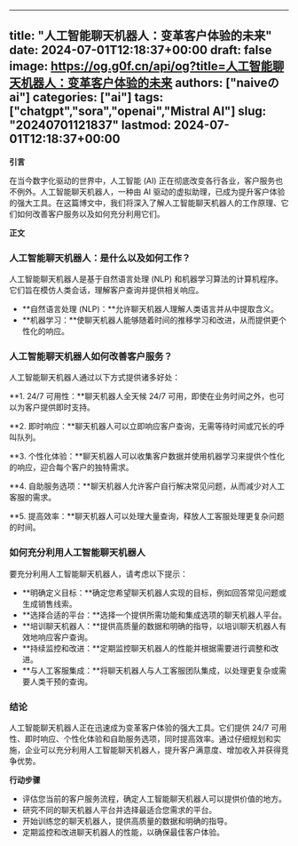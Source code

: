 
---
title: "人工智能聊天机器人：变革客户体验的未来"
date: 2024-07-01T12:18:37+00:00
draft: false
image: https://og.g0f.cn/api/og?title=人工智能聊天机器人：变革客户体验的未来
authors: ["naiveのai"]
categories: ["ai"]
tags: ["chatgpt","sora","openai","Mistral AI"]
slug: "20240701121837"
lastmod: 2024-07-01T12:18:37+00:00
---
**引言**

在当今数字化驱动的世界中，人工智能 (AI) 正在彻底改变各行各业，客户服务也不例外。人工智能聊天机器人，一种由 AI 驱动的虚拟助理，已成为提升客户体验的强大工具。在这篇博文中，我们将深入了解人工智能聊天机器人的工作原理、它们如何改善客户服务以及如何充分利用它们。

**正文**

### 人工智能聊天机器人：是什么以及如何工作？

人工智能聊天机器人是基于自然语言处理 (NLP) 和机器学习算法的计算机程序。它们旨在模仿人类会话，理解客户查询并提供相关响应。

* **自然语言处理 (NLP)：**允许聊天机器人理解人类语言并从中提取含义。
* **机器学习：**使聊天机器人能够随着时间的推移学习和改进，从而提供更个性化的响应。

### 人工智能聊天机器人如何改善客户服务？

人工智能聊天机器人通过以下方式提供诸多好处：

**1. 24/7 可用性：**聊天机器人全天候 24/7 可用，即使在业务时间之外，也可以为客户提供即时支持。

**2. 即时响应：**聊天机器人可以立即响应客户查询，无需等待时间或冗长的呼叫队列。

**3. 个性化体验：**聊天机器人可以收集客户数据并使用机器学习来提供个性化的响应，迎合每个客户的独特需求。

**4. 自助服务选项：**聊天机器人允许客户自行解决常见问题，从而减少对人工客服的需求。

**5. 提高效率：**聊天机器人可以处理大量查询，释放人工客服处理更复杂问题的时间。

### 如何充分利用人工智能聊天机器人

要充分利用人工智能聊天机器人，请考虑以下提示：

* **明确定义目标：**确定您希望聊天机器人实现的目标，例如回答常见问题或生成销售线索。
* **选择合适的平台：**选择一个提供所需功能和集成选项的聊天机器人平台。
* **培训聊天机器人：**提供高质量的数据和明确的指导，以培训聊天机器人有效地响应客户查询。
* **持续监控和改进：**定期监控聊天机器人的性能并根据需要进行调整和改进。
* **与人工客服集成：**将聊天机器人与人工客服团队集成，以处理更复杂或需要人类干预的查询。

### 结论

人工智能聊天机器人正在迅速成为变革客户体验的强大工具。它们提供 24/7 可用性、即时响应、个性化体验和自助服务选项，同时提高效率。通过仔细规划和实施，企业可以充分利用人工智能聊天机器人，提升客户满意度、增加收入并获得竞争优势。

**行动步骤**

* 评估您当前的客户服务流程，确定人工智能聊天机器人可以提供价值的地方。
* 研究不同的聊天机器人平台并选择最适合您需求的平台。
* 开始训练您的聊天机器人，提供高质量的数据和明确的指导。
* 定期监控和改进聊天机器人的性能，以确保最佳客户体验。